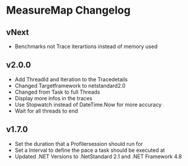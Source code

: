 # MeasureMap Changelog

## vNext
- Benchmarks not Trace iterartions instead of memory used

## v2.0.0
- Add ThreadId and Iteration to the Tracedetails
- Changed Targetframework to netstandard2.0
- Changed from Task to full Threads
- Display more infos in the traces
- Use Stopwatch instead of DateTime.Now for more accuracy
- Wait for all threads to end

## v1.7.0
- Set the duration that a Profilersession should run for
- Set a Interval to define the pace a task should be executed at
- Updated .NET Versions to .NetStandard 2.1 and .NET Framework 4.8
